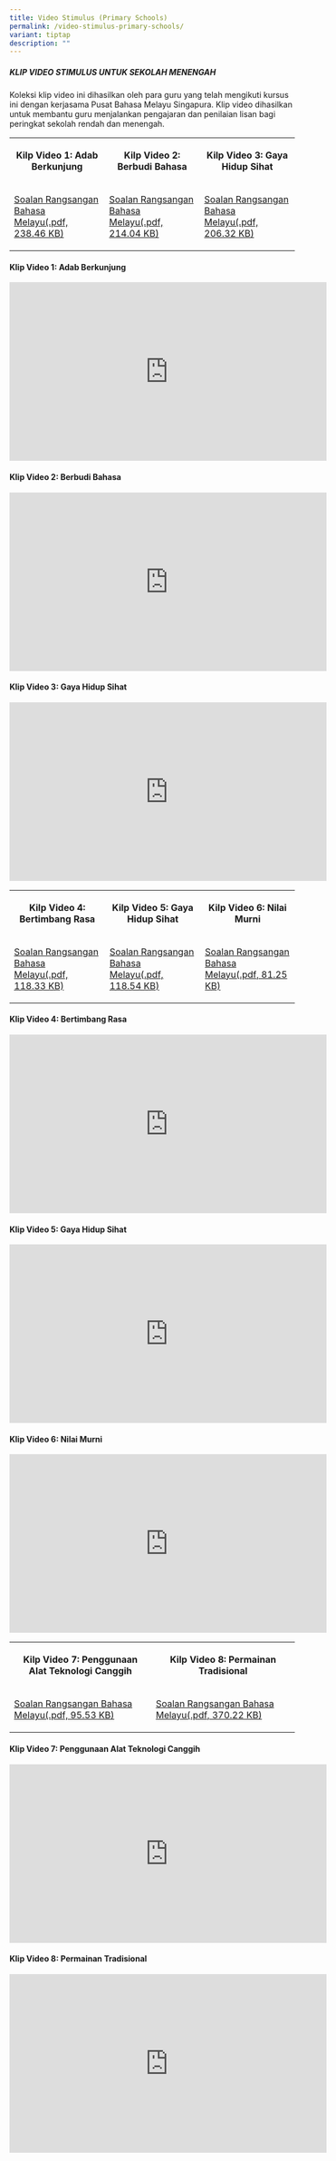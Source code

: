 ```yaml
---
title: Video Stimulus (Primary Schools)
permalink: /video-stimulus-primary-schools/
variant: tiptap
description: ""
---
```

<h5>KLIP VIDEO STIMULUS UNTUK SEKOLAH MENENGAH</h5>
<p>Koleksi klip video ini dihasilkan oleh para guru yang telah mengikuti
kursus ini dengan kerjasama Pusat Bahasa Melayu Singapura. Klip video dihasilkan
untuk membantu guru menjalankan pengajaran dan penilaian lisan bagi peringkat
sekolah rendah dan menengah.</p>
<table style="minWidth: 75px">
<colgroup>
<col>
<col>
<col>
</colgroup>
<tbody>
<tr>
<th rowspan="1" colspan="1">
<p>Kilp Video 1: Adab Berkunjung</p>
</th>
<th rowspan="1" colspan="1">
<p>Kilp Video 2: Berbudi Bahasa</p>
</th>
<th rowspan="1" colspan="1">
<p>Kilp Video 3: Gaya Hidup Sihat</p>
</th>
</tr>
<tr>
<td rowspan="1" colspan="1">
<p><a href="/files/adab_berkunjung.pdf" rel="noopener noreferrer nofollow" target="_blank">Soalan Rangsangan Bahasa Melayu(.pdf, 238.46 KB)</a>
</p>
</td>
<td rowspan="1" colspan="1">
<p><a href="/files/berbudi_bahasa.pdf" rel="noopener noreferrer nofollow" target="_blank">Soalan Rangsangan Bahasa Melayu(.pdf, 214.04 KB)</a>
</p>
</td>
<td rowspan="1" colspan="1">
<p><a href="/files/gaya_hidup_sihat.pdf" rel="noopener noreferrer nofollow" target="_blank">Soalan Rangsangan Bahasa Melayu(.pdf, 206.32 KB)</a>
</p>
</td>
</tr>
</tbody>
</table>
<h4>Klip Video 1: Adab Berkunjung</h4>
<div class="iframe-wrapper">
<iframe height="315" width="560" allowfullscreen="true" frameborder="0" src="https://www.youtube.com/embed/qRQZ_vGAPvs"></iframe>
</div>
<h4>Klip Video 2: Berbudi Bahasa</h4>
<div class="iframe-wrapper">
<iframe height="315" width="560" allowfullscreen="true" frameborder="0" src="https://www.youtube.com/embed/1wn_aW68DCw"></iframe>
</div>
<h4>Klip Video 3: Gaya Hidup Sihat</h4>
<div class="iframe-wrapper">
<iframe height="315" width="560" allowfullscreen="true" frameborder="0" src="https://www.youtube.com/embed/U3uTmk-LcfA"></iframe>
</div>
<table style="minWidth: 75px">
<colgroup>
<col>
<col>
<col>
</colgroup>
<tbody>
<tr>
<th rowspan="1" colspan="1">
<p>Kilp Video 4: Bertimbang Rasa</p>
</th>
<th rowspan="1" colspan="1">
<p>Kilp Video 5: Gaya Hidup Sihat</p>
</th>
<th rowspan="1" colspan="1">
<p>Kilp Video 6: Nilai Murni</p>
</th>
</tr>
<tr>
<td rowspan="1" colspan="1">
<p><a href="/files/soalan_rangsangan_bertimbang_rasa_gce_o_level.pdf" rel="noopener noreferrer nofollow" target="_blank">Soalan Rangsangan Bahasa Melayu(.pdf, 118.33 KB)</a>
</p>
</td>
<td rowspan="1" colspan="1">
<p><a href="/files/soalan_rangsangan_gaya_hidup_sihat_-_normal_teknikal.pdf" rel="noopener noreferrer nofollow" target="_blank">Soalan Rangsangan Bahasa Melayu(.pdf, 118.54 KB)</a>
</p>
</td>
<td rowspan="1" colspan="1">
<p><a href="/files/soalan_rangsangan_nilai_murni_-_gce_o_level.pdf" rel="noopener noreferrer nofollow" target="_blank">Soalan Rangsangan Bahasa Melayu(.pdf, 81.25 KB)</a>
</p>
</td>
</tr>
</tbody>
</table>
<h4>Klip Video 4: Bertimbang Rasa</h4>
<div class="iframe-wrapper">
<iframe height="315" width="560" allowfullscreen="true" frameborder="0" src="https://www.youtube.com/embed/a537HNUh4VQ"></iframe>
</div>
<h4>Klip Video 5: Gaya Hidup Sihat</h4>
<div class="iframe-wrapper">
<iframe height="315" width="560" allowfullscreen="true" frameborder="0" src="https://www.youtube.com/embed/YlRa5LiAHfQ"></iframe>
</div>
<h4>Klip Video 6: Nilai Murni</h4>
<div class="iframe-wrapper">
<iframe height="315" width="560" allowfullscreen="true" frameborder="0" src="https://www.youtube.com/embed/uHaa2vwjyeE"></iframe>
</div>
<table style="minWidth: 50px">
<colgroup>
<col>
<col>
</colgroup>
<tbody>
<tr>
<th rowspan="1" colspan="1">
<p>Kilp Video 7: Penggunaan Alat Teknologi Canggih</p>
</th>
<th rowspan="1" colspan="1">
<p>Kilp Video 8: Permainan Tradisional</p>
</th>
</tr>
<tr>
<td rowspan="1" colspan="1">
<p><a href="/files/soalan_rangsangan_penggunaan_alat_teknologi_canggih_-_gce_o_level.pdf" rel="noopener noreferrer nofollow" target="_blank">Soalan Rangsangan Bahasa Melayu(.pdf, 95.53 KB)</a>
</p>
</td>
<td rowspan="1" colspan="1">
<p><a href="/files/soalan_rangsangan_permainan_tradisional_gce_o_level.pdf" rel="noopener noreferrer nofollow" target="_blank">Soalan Rangsangan Bahasa Melayu(.pdf, 370.22 KB)</a>
</p>
</td>
</tr>
</tbody>
</table>
<h4>Klip Video 7: Penggunaan Alat Teknologi Canggih</h4>
<div class="iframe-wrapper">
<iframe height="315" width="560" allowfullscreen="true" frameborder="0" src="https://www.youtube.com/embed/wYaWdtW49nE"></iframe>
</div>
<h4>Klip Video 8: Permainan Tradisional</h4>
<div class="iframe-wrapper">
<iframe height="315" width="560" allowfullscreen="true" frameborder="0" src="https://www.youtube.com/embed/xl3J0h0YdNc"></iframe>
</div>
<p></p>